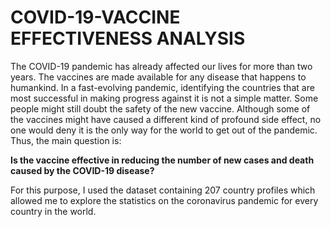 # COVID-19-VACCINE EFFECTIVENESS ANALYSIS


The COVID-19 pandemic has already affected our lives for more than two years. The vaccines are made available for any disease that happens to humankind. In a fast-evolving pandemic, identifying the countries that are most successful in making progress against it is not a simple matter. Some people might still doubt the safety of the new vaccine. Although some of the vaccines might have caused a different kind of profound side effect, no one would deny it is the only way for the world to get out of the pandemic. Thus, the main question is:




<b> Is the vaccine effective in reducing the number of new cases and death caused by the COVID-19 disease?</b>






For this purpose, I used the dataset containing 207 country profiles which allowed me to explore the statistics on the coronavirus pandemic for every country in the world.
